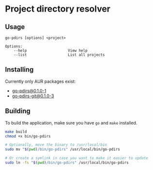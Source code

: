 # Project directory resolver

## Usage
```
go-pdirs [options] <project>

Options:
    --help                   View help
    --list                   List all projects
```

## Installing
Currently only AUR packages exist:
- [go-pdirs@0.1.0-1](https://aur.archlinux.org/packages/go-pdirs)
- [go-pdirs-git@0.1.0-3](https://aur.archlinux.org/packages/go-pdirs-git)

## Building
To build the application, make sure you have `go` and `make` installed.
```bash
make build
chmod +x bin/go-pdirs

# Optionally, move the binary to /usr/local/bin
sudo mv "$(pwd)/bin/go-pdirs" /usr/local/bin/go-pdirs

# Or create a symlink in case you want to make it easier to update
sudo ln -fs "$(pwd)/bin/go-pdirs" /usr/local/bin/go-pdirs
```

